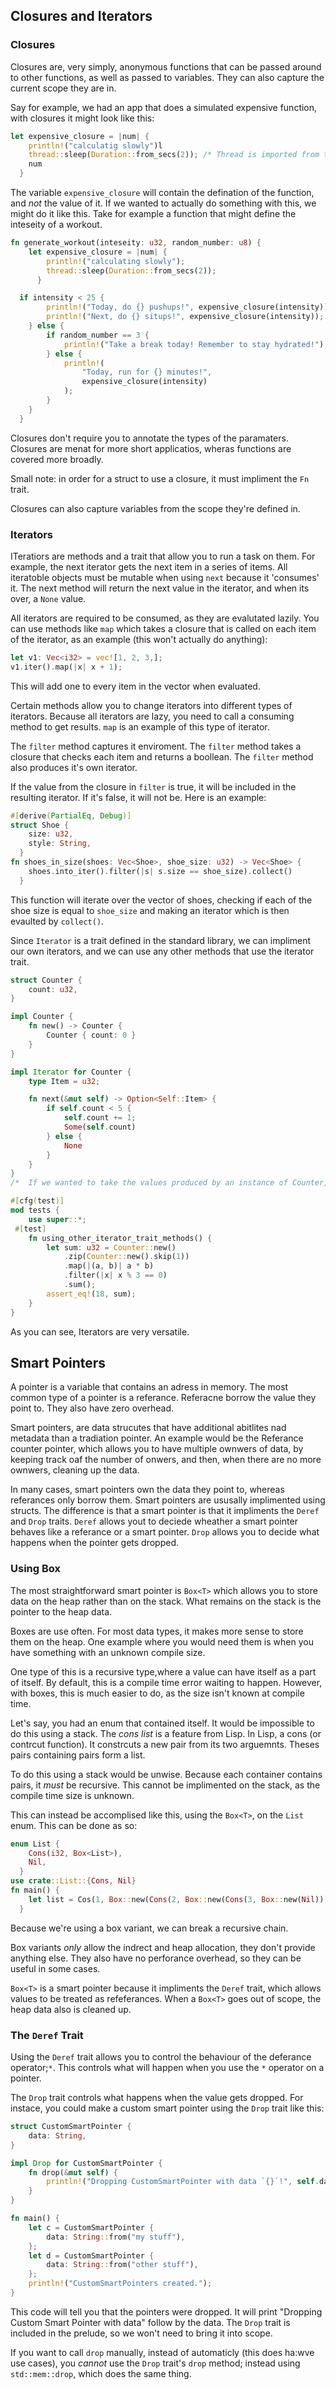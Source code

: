 ## Closures and Iterators

### Closures 
Closures are, very simply, anonymous functions that can be passed around to other functions, as well as passed to variables. They can also capture the current scope they are in.

Say for example, we had an app that does a simulated expensive function, with closures it might look like this: 

```rust
let expensive_closure = |num| {
    println!("calculatig slowly")l
    thread::sleep(Duration::from_secs(2)); /* Thread is imported from the standard library */ 
    num 
  }
```

The variable `expensive_closure` will contain the defination of the function, and _not_ the value of it. If we wanted to actually do something with this, we might do it like this. Take for example a function that might define the inteseity of a workout.

```rust
fn generate_workout(inteseity: u32, random_number: u8) {
    let expensive_closure = |num| {
        println!("calculating slowly");
        thread::sleep(Duration::from_secs(2));
      }

  if intensity < 25 {
        println!("Today, do {} pushups!", expensive_closure(intensity));
        println!("Next, do {} situps!", expensive_closure(intensity));
    } else {
        if random_number == 3 {
            println!("Take a break today! Remember to stay hydrated!");
        } else {
            println!(
                "Today, run for {} minutes!",
                expensive_closure(intensity)
            );
        }
    }
  }
```

Closures don't require you to annotate the types of the paramaters. Closures are menat for more short applicatios, wheras functions are covered more broadly. 


Small note: in order for a struct to use a closure, it must impliment the `Fn` trait. 

Closures can also capture variables from the scope they're defined in.

### Iterators

ITeratiors are methods and a trait that allow you to run a task on them. For example, the next iterator gets the next item in a series of items. All iteratoble objects must be mutable when using `next` because it 'consumes' it. The next method will return the next value in the iterator, and when its over, a `None` value. 

All iterators are required to be consumed, as they are evalutated lazily. You can use methods like `map` which takes a closure that is called on each item of the iterator, as an example (this won't actually do anything):

```rust
let v1: Vec<i32> = vec![1, 2, 3,];
v1.iter().map(|x| x + 1);
```

This will add one to every item in the vector when evaluated. 

Certain methods allow you to change iterators into different types of iterators. Because all iterators are lazy, you need to call a consuming method to get results. `map` is an example of this type of iterator. 

The `filter` method captures it enviroment. The `filter` method takes a closure that checks each item and returns a boollean. The `filter` method also produces it's own iterator. 

If the value from the closure in `filter` is true, it will be included in the resulting iterator. If it's false, it will not be. Here is an example:

```rust
#[derive(PartialEq, Debug)]
struct Shoe {
    size: u32,
    style: String,
  }
fn shoes_in_size(shoes: Vec<Shoe>, shoe_size: u32) -> Vec<Shoe> {
    shoes.into_iter().filter(|s| s.size == shoe_size).collect()
  }
```

This function will iterate over the vector of shoes, checking if each of the shoe size is equal to `shoe_size` and making an iterator which is then evaulted by `collect()`.

Since `Iterator` is a trait defined in the standard library, we can impliment our own iterators, and we can use any other methods that use the iterator trait. 
```rust
struct Counter {
    count: u32,
}

impl Counter {
    fn new() -> Counter {
        Counter { count: 0 }
    }
}

impl Iterator for Counter {
    type Item = u32;

    fn next(&mut self) -> Option<Self::Item> {
        if self.count < 5 {
            self.count += 1;
            Some(self.count)
        } else {
            None
        }
    }
}
/*  If we wanted to take the values produced by an instance of Counter, pair them with values produced by another Counter instance after skipping the first value, multiply each pair together, keep only those results that are divisible by 3, and add all the resulting values together, we can do so */

#[cfg(test)]
mod tests {
    use super::*;
 #[test]
    fn using_other_iterator_trait_methods() {
        let sum: u32 = Counter::new()
            .zip(Counter::new().skip(1))
            .map(|(a, b)| a * b)
            .filter(|x| x % 3 == 0)
            .sum();
        assert_eq!(18, sum);
    }
}
```
 As you can see, Iterators are very versatile.

## Smart Pointers

A pointer is a variable that contains an adress in memory. The most common type of a pointer is a referance. Referacne borrow the value they point to. They also have zero overhead.

Smart pointers, are data strucutes that have additional abitlites nad metadata than a tradiation pointer. An example would be the Referance counter pointer, which allows you to have multiple ownwers of data, by keeping track oaf the number of onwers, and then, when there are no more ownwers, cleaning up the data.

In many cases, smart pointers own the data they point to, whereas referances only borrow them. Smart pointers are ususally implimented using structs. The difference is that a smart pointer is that it impliments the `Deref` and `Drop` traits. `Deref` allows yout to deciede wheather a smart pointer behaves like a referance or a smart pointer. `Drop` allows you 
to decide what happens when the pointer gets dropped.


### Using Box<T>

The most straightforward smart pointer is `Box<T>` which allows you to store data on the heap rather than on the stack. What remains on the stack is the pointer to the heap data. 

Boxes are use often. For most data types, it makes more sense to store them on the heap. One example where you would need them is when you have something with an unknown compile size.

One type of this is a recursive type,where a value can have itself as a part of itself. By default, this is a compile time error waiting to happen. However, with boxes, this is much easier to do, as the size isn't known at compile time.

Let's say, you had an enum that contained itself. It would be impossible to do this using a stack. The _cons list_ is a feature from Lisp. In Lisp, a cons (or contrcut function).
It constrcuts a new pair from its two arguemnts. Theses pairs containing pairs form a list.

To do this using a stack would be unwise. Because each container contains pairs, it _must_ be recursive. This cannot be implimented on the stack, as the compile time size is unknown.

This can instead be accomplised like this, using the `Box<T>`, on the  `List` enum. This can be done as so:

```rust
enum List {
    Cons(i32, Box<List>),
    Nil,
  }
use crate::List::{Cons, Nil}
fn main() {
    let list = Cos(1, Box::new(Cons(2, Box::new(Cons(3, Box::new(Nil))))));
  }
```

Because we're using a box variant, we can break a recursive chain. 

Box variants _only_ allow the indrect and heap allocation, they don't provide anything else. They also have no perforance overhead, so they can be useful in some cases.

`Box<T>` is a smart pointer because it impliments the `Deref` trait, which allows values to be treated as refeferances. When a `Box<T>` goes out of scope, the heap data also is 
cleaned up. 



### The `Deref` Trait

Using the `Deref` trait allows you to control the behaviour of the  deferance operator;`*`. This controls what will happen when you use the `*` operator on a pointer.

The `Drop` trait controls what happens when the value gets dropped. For instace, you could make a custom smart pointer using the `Drop` trait like this: 

```rust
struct CustomSmartPointer {
    data: String,
}

impl Drop for CustomSmartPointer {
    fn drop(&mut self) {
        println!("Dropping CustomSmartPointer with data `{}`!", self.data);
    }
}

fn main() {
    let c = CustomSmartPointer {
        data: String::from("my stuff"),
    };
    let d = CustomSmartPointer {
        data: String::from("other stuff"),
    };
    println!("CustomSmartPointers created.");
}
```

This code will tell you that the pointers were dropped. It will print "Dropping Custom Smart Pointer with data" follow by the data. The `Drop` trait is included in the prelude, so we won't need to bring it into scope. 

If you want to call `drop` manually, instead of automaticly (this does ha:wve use cases), you _cannot_ use the `Drop` trait's `drop` method; instead using `std::mem::drop`, which does the same thing. 
